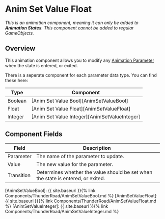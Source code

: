 # Anim Set Value Float
*This is an animation component, meaning it can only be added to **Animation States**. This component cannot be added to regular GameObjects.*

## Overview
This animation component allows you to modify any [Animation Parameter][AnimationParameter] when the state is entered, or exited.

There is a seperate component for each parameter data type. You can find these here:

| Type      | Component
| ---       | ---
| Boolean   | [Anim Set Value Bool][AnimSetValueBool]       
| Float     | [Anim Set Value Float][AnimSetValueFloat]     
| Integer   | [Anim Set Value Integer][AnimSetValueInteger]


## Component Fields

| Field         | Description
| ---           | ---
| Parameter     | The name of the parameter to update.
| Value         | The new value for the parameter.
| Transition    | Determines whether the value should be set when the state is entered, or exited.


[AnimationParameter]: https://docs.unity3d.com/Manual/AnimationParameters.html
[AnimSetValueBool]: {{ site.baseurl }}{% link Components/ThunderRoad/AnimSetValueBool.md %}
[AnimSetValueFloat]: {{ site.baseurl }}{% link Components/ThunderRoad/AnimSetValueFloat.md %}
[AnimSetValueInteger]: {{ site.baseurl }}{% link Components/ThunderRoad/AnimSetValueInteger.md %} 